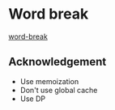 # Word break
[word-break](https://leetcode.com/problems/word-break)

## Acknowledgement
- Use memoization
- Don't use global cache
- Use DP

